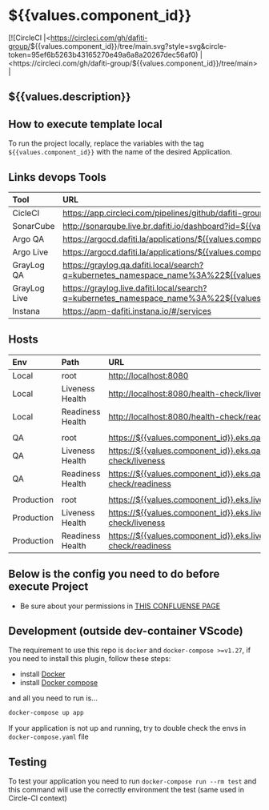 # ${{values.component_id}}

[![CircleCI |<<https://circleci.com/gh/dafiti-group/>${{values.component_id}}/tree/main.svg?style=svg&circle-token=95ef6b5263b43165270e49a6a8a20267dec56af0) |<https://circleci.com/gh/dafiti-group/${{values.component_id}}/tree/main> |

## ${{values.description}}

## How to execute template local

To run the project locally, replace the variables with the tag `${{values.component_id}}` with the name of the desired Application.

## Links devops Tools

| Tool         | URL                                                                                                                                     |
| :----------- | :-------------------------------------------------------------------------------------------------------------------------------------- |
| CicleCI      | <https://app.circleci.com/pipelines/github/dafiti-group/${{values.component_id}>                                                        |
| SonarCube    | <http://sonarqube.live.br.dafiti.io/dashboard?id=${{values.component_id}}>                                                              |
| Argo QA      | <https://argocd.dafiti.la/applications/${{values.component_id}}-br-qa>                                                                  |
| Argo Live    | <https://argocd.dafiti.la/applications/${{values.component_id}}-br-live>                                                                |
| GrayLog QA   | <https://graylog.qa.dafiti.local/search?q=kubernetes_namespace_name%3A%22${{values.component_id}}%22&rangetype=relative&relative=300>   |
| GrayLog Live | <https://graylog.live.dafiti.local/search?q=kubernetes_namespace_name%3A%22${{values.component_id}}%22&rangetype=relative&relative=300> |
| Instana      | <https://apm-dafiti.instana.io/#/services>                                                                                              |

## Hosts

| Env        | Path             | URL                                                                             |
| :--------- | :--------------- | :------------------------------------------------------------------------------ |
| Local      | root             | <http://localhost:8080>                                                         |
| Local      | Liveness Health  | <http://localhost:8080/health-check/liveness>                                   |
| Local      | Readiness Health | <http://localhost:8080/health-check/readiness>                                  |
|            |                  |                                                                                 |
| QA         | root             | <https://${{values.component_id}}.eks.qa.dafiti.local>                          |
| QA         | Liveness Health  | <https://${{values.component_id}}.eks.qa.dafiti.local/health-check/liveness>    |
| QA         | Readiness Health | <https://${{values.component_id}}.eks.qa.dafiti.local/health-check/readiness>   |
|            |                  |                                                                                 |
| Production | root             | <https://${{values.component_id}}.eks.live.dafiti.local>                        |
| Production | Liveness Health  | <https://${{values.component_id}}.eks.live.dafiti.local/health-check/liveness>  |
| Production | Readiness Health | <https://${{values.component_id}}.eks.live.dafiti.local/health-check/readiness> |

## Below is the config you need to do before execute Project

- Be sure about your permissions in [THIS CONFLUENSE PAGE](https://dafiti.jira.com/wiki/spaces/DFTEC/pages/3247013947/Desenvolvimento+local+DOCKER-DAFITI)

## Development (outside dev-container VScode)

The requirement to use this repo is `docker` and `docker-compose >=v1.27`, if you need
to install this plugin, follow these steps:

- install [Docker](]https://docs.docker.com/engine/install/ubuntu/)
- install [Docker compose](https://docs.docker.com/compose/install/)

and all you need to run is...

```sh
docker-compose up app
```

If your application is not up and running, try to double check the envs in `docker-compose.yaml` file

## Testing

To test your application you need to run `docker-compose run --rm test`
and this command will use the correctly environment the test (same used in Circle-CI context)
